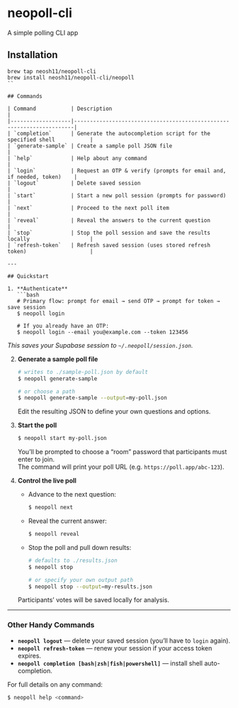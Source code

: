 # neopoll-cli
A simple polling CLI app

## Installation

```
brew tap neosh11/neopoll-cli
brew install neosh11/neopoll-cli/neopoll
``

## Commands

| Command           | Description                                                          |
|-------------------|----------------------------------------------------------------------|
| `completion`      | Generate the autocompletion script for the specified shell           |
| `generate-sample` | Create a sample poll JSON file                                       |
| `help`            | Help about any command                                               |
| `login`           | Request an OTP & verify (prompts for email and, if needed, token)    |
| `logout`          | Delete saved session                                                 |
| `start`           | Start a new poll session (prompts for password)                      |
| `next`            | Proceed to the next poll item                                        |
| `reveal`          | Reveal the answers to the current question                           |
| `stop`            | Stop the poll session and save the results locally                   |
| `refresh-token`   | Refresh saved session (uses stored refresh token)                    |

---

## Quickstart

1. **Authenticate**  
   ```bash
   # Primary flow: prompt for email → send OTP → prompt for token → save session
   $ neopoll login
   
   # If you already have an OTP:
   $ neopoll login --email you@example.com --token 123456
   ```
   _This saves your Supabase session to `~/.neopoll/session.json`._

2. **Generate a sample poll file**  
   ```bash
   # writes to ./sample-poll.json by default
   $ neopoll generate-sample
   
   # or choose a path
   $ neopoll generate-sample --output=my-poll.json
   ```
   Edit the resulting JSON to define your own questions and options.

3. **Start the poll**  
   ```bash
   $ neopoll start my-poll.json
   ```
   You’ll be prompted to choose a “room” password that participants must enter to join.  
   The command will print your poll URL (e.g. `https://poll.app/abc-123`).

4. **Control the live poll**  
   - Advance to the next question:  
     ```bash
     $ neopoll next
     ```
   - Reveal the current answer:  
     ```bash
     $ neopoll reveal
     ```
   - Stop the poll and pull down results:  
     ```bash
     # defaults to ./results.json
     $ neopoll stop

     # or specify your own output path
     $ neopoll stop --output=my-results.json
     ```
   Participants’ votes will be saved locally for analysis.

---

### Other Handy Commands

- **`neopoll logout`** — delete your saved session (you’ll have to `login` again).  
- **`neopoll refresh-token`** — renew your session if your access token expires.  
- **`neopoll completion [bash|zsh|fish|powershell]`** — install shell auto-completion.  

For full details on any command:
```bash
$ neopoll help <command>
```